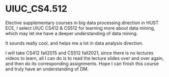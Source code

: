 # UIUC_CS4.512

Elective supplementary courses in big data processing direction in HUST ECE, I select UIUC CS412 & CS512 for learning more about data mining, which may let me have a deeper understanding of data mining.

It sounds really cool, and helps me a lot in data analysis direction.

I will take CS412 fall2015 and CS512 fall2021, since there is no lectures videos to learn, all I can do is to read the lecture slides over and over again, and then do its corresponding assignments. Hope I can finish this course and truly have an understanding of DM.